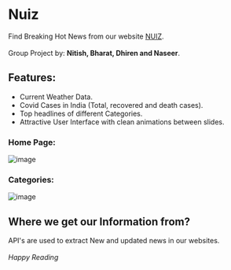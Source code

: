 # Nuiz

Find Breaking Hot News from our website [NUIZ](https://nuiz.herokuapp.com/home).
<br /><br />
Group Project by:  **Nitish, Bharat, Dhiren and Naseer**.

## Features:
* Current Weather Data.
* Covid Cases in India (Total, recovered and death cases).
* Top headlines of different Categories.
* Attractive User Interface with clean animations between slides.
### Home Page:
![image](https://user-images.githubusercontent.com/72650394/124960147-a58a6400-e039-11eb-86bf-19d4b1680769.png)
### Categories:
![image](https://user-images.githubusercontent.com/72650394/124960378-e4b8b500-e039-11eb-8088-1b32194b74d3.png)


## Where we get our Information from?
API's are used to extract New and updated news in our websites.
<br />
<br />
*Happy Reading*
